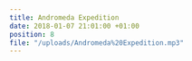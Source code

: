 ```yaml
---
title: Andromeda Expedition
date: 2018-01-07 21:01:00 +01:00
position: 8
file: "/uploads/Andromeda%20Expedition.mp3"
---
```


